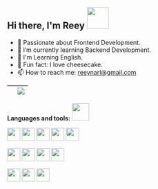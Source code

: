 ## Hi there, I'm Reey <img src="https://user-images.githubusercontent.com/5679180/79618120-0daffb80-80be-11ea-819e-d2b0fa904d07.gif" width="50px">  

- 💖 Passionate about Frontend Development.
- 🌱 I’m currently learning Backend Development.
- 🚀 I'm Learning English.
- 🍰 Fun fact: I love cheesecake.
- 📫 How to reach me: reeynarl@gmail.com

| | <a href="https://github.com/reynarl/github-readme-stats"><img align="center" src="https://github-readme-stats.vercel.app/api/top-langs/?username=reynarl&theme=github_dark&layout=compact&hide_border=true" /></a> |
| ------------- | ------------- |

**Languages and tools:** <img src="https://emojis.slackmojis.com/emojis/images/1588315024/8823/hyperkitty.gif?1588315024" width="40" /> 

<img height="30" src="https://cdn.jsdelivr.net/gh/devicons/devicon/icons/javascript/javascript-plain.svg"> <img height="30" src="https://cdn.jsdelivr.net/gh/devicons/devicon/icons/react/react-original.svg"> <img height="30" src="https://cdn.jsdelivr.net/gh/devicons/devicon/icons/graphql/graphql-plain.svg"> <img height="30" src="https://cdn.jsdelivr.net/gh/devicons/devicon/icons/vuejs/vuejs-original.svg" /> <img height="30" src="https://cdn.jsdelivr.net/gh/devicons/devicon/icons/nextjs/nextjs-line.svg" />

<img height="30" src="https://cdn.jsdelivr.net/gh/devicons/devicon/icons/bootstrap/bootstrap-plain.svg"> <img height="30" src="https://cdn.jsdelivr.net/gh/devicons/devicon/icons/css3/css3-plain-wordmark.svg"> <img height="30" src="https://cdn.jsdelivr.net/gh/devicons/devicon/icons/html5/html5-plain-wordmark.svg"> <img height="30" src="https://cdn.jsdelivr.net/gh/devicons/devicon/icons/sass/sass-original.svg">


<img height="30" src="https://cdn.jsdelivr.net/gh/devicons/devicon/icons/git/git-plain.svg"> <img height="30" src="https://cdn.jsdelivr.net/gh/devicons/devicon/icons/vscode/vscode-original.svg"> <img height="30" src="https://cdn.jsdelivr.net/gh/devicons/devicon/icons/gitlab/gitlab-plain.svg">


